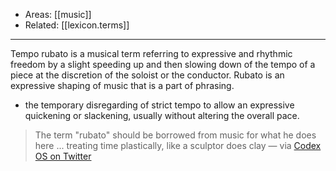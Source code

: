 
- Areas: [[music]]
- Related: [[lexicon.terms]]

---

Tempo rubato is a musical term referring to expressive and rhythmic freedom by a slight speeding up and then slowing down of the tempo of a piece at the discretion of the soloist or the conductor. Rubato is an expressive shaping of music that is a part of phrasing.

- the temporary disregarding of strict tempo to allow an expressive quickening or slackening, usually without altering the overall pace.

> The term "rubato" should be borrowed from music for what he does here ... treating time plastically, like a sculptor does clay — via [Codex OS on Twitter](https://twitter.com/codexeditor/status/1549601542176911360)
